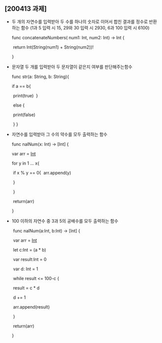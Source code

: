 ## [200413 과제]

- 두 개의 자연수를 입력받아 두 수를 하나의 숫자로 이어서 합친 결과를 정수로 반환하는 함수   (1과 5 입력 시 15,  29와 30 입력 시 2930,  6과 100 입력 시 6100)

  func concatenateNumbers( num1: Int,  num2: Int) -> Int {

  ​	return Int(String(num1) + String(num2))!

  }

- 문자열 두 개를 입력받아 두 문자열이 같은지 여부를 판단해주는함수

  func str(a: String, b: String){

  if a == b{

  ​	print(true)
  ​    }

  ​	else {

  ​		print(false)

  ​		}
  }

- 자연수를 입력받아 그 수의 약수를 모두 출력하는 함수

  func nalNum(x: Int) -> [Int] {

  var arr = [Int]()

  for y in 1 ... x{

  ​	if x % y == 0{
  ​			arr.append(y)

  ​		}

  ​	}

  ​	return(arr)

  }

- 100 이하의 자연수 중 3과 5의 공배수를 모두 출력하는 함수 

  ​ func nalNum(a:Int, b:Int) -> [Int] {

  ​	var arr = [Int]()

  ​	let c:Int = (a * b)

  ​	var result:Int = 0

  ​	var d: Int = 1

  ​		while result <= 100-c {

  ​			result = c * d

  ​				d += 1

  ​		arr.append(result)

  ​			}

  ​		return(arr)

  }
